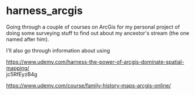 # harness_arcgis

Going through a couple of courses on ArcGis for my personal project of doing some surveying 
stuff to find out about my ancestor's stream (the one named after him).

I'll also go through information about using 

https://www.udemy.com/harness-the-power-of-arcgis-dominate-spatial-mapping/<br/>
jc5RfEyzB4g

https://www.udemy.com/course/family-history-maps-arcgis-online/
